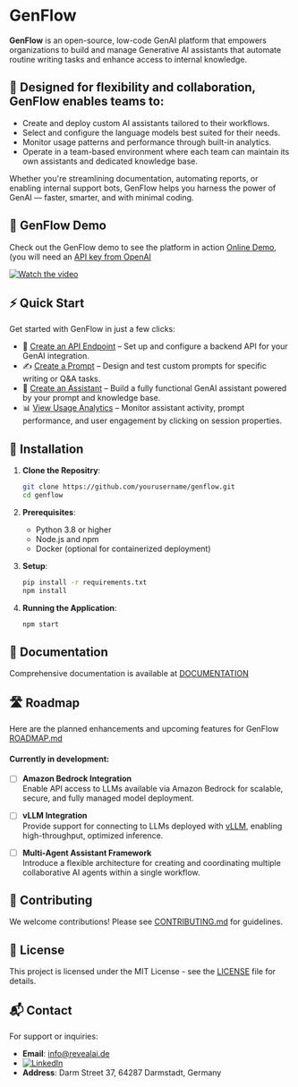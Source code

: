 
# GenFlow

**GenFlow** is an open-source, low-code  GenAI platform that empowers organizations to build and manage Generative AI assistants that automate routine writing tasks and enhance access to internal knowledge.

## 🌟 Designed for flexibility and collaboration, GenFlow enables teams to:
- Create and deploy custom AI assistants tailored to their workflows.
- Select and configure the language models best suited for their needs.
- Monitor usage patterns and performance through built-in analytics.
- Operate in a team-based environment where each team can maintain its own assistants and dedicated knowledge base.

Whether you're streamlining documentation, automating reports, or enabling internal support bots, GenFlow helps you harness the power of GenAI — faster, smarter, and with minimal coding.

## 🎥 GenFlow Demo

Check out the GenFlow demo to see the platform in action [Online Demo](https://genflow.revealai.de/), (you will need an [API key from OpenAI](https://platform.openai.com/api-keys)

[![Watch the video](/dev/Endpoint.gif)](https://www.youtube.com/watch?v=tP5Ox9R0naA)

## ⚡ Quick Start

Get started with GenFlow in just a few clicks:

- 🔧 [Create an API Endpoint](/dev/Endpoint.gif) – Set up and configure a backend API for your GenAI integration.
- ✍️ [Create a Prompt](https://www.youtube.com/watch?v=tP5Ox9R0naA&t=10s&ab_channel=RevealAI) – Design and test custom prompts for specific writing or Q&A tasks.
- 🤖 [Create an Assistant](https://www.youtube.com/watch?v=tP5Ox9R0naA&t=10s&ab_channel=RevealAI) – Build a fully functional GenAI assistant powered by your prompt and knowledge base.
- 📊 [View Usage Analytics](https://www.youtube.com/watch?v=tP5Ox9R0naA&t=10s&ab_channel=RevealAI) – Monitor assistant activity, prompt performance, and user engagement by clicking on session properties.
  
## 🚀 Installation

1. **Clone the Repositry**:
   ```bash
   git clone https://github.com/yourusername/genflow.git
   cd genflow
   ```

2. **Prerequisites**:
   - Python 3.8 or higher
   - Node.js and npm
   - Docker (optional for containerized deployment)

3. **Setup**:
   ```bash
   pip install -r requirements.txt
   npm install
   ```

4. **Running the Application**:
   ```bash
   npm start
   ```

## 📖 Documentation

Comprehensive documentation is available at [DOCUMENTATION](dev/DOCUMENTATION.md)

## 🛣️ Roadmap

Here are the planned enhancements and upcoming features for GenFlow [ROADMAP.md](dev/ROADMAP.md)
#### Currently in development:

- [ ] **Amazon Bedrock Integration**  
  Enable API access to LLMs available via Amazon Bedrock for scalable, secure, and fully managed model deployment.

- [ ] **vLLM Integration**  
  Provide support for connecting to LLMs deployed with [vLLM](https://github.com/vllm-project/vllm), enabling high-throughput, optimized inference.

- [ ] **Multi-Agent Assistant Framework**  
  Introduce a flexible architecture for creating and coordinating multiple collaborative AI agents within a single workflow.

## 🤝 Contributing

We welcome contributions! Please see [CONTRIBUTING.md](dev/CONTRIBUTING.md) for guidelines.

## 📄 License

This project is licensed under the MIT License - see the [LICENSE](LICENSE.md) file for details.

## 📬 Contact

For support or inquiries:

- **Email**: info@revealai.de
- [![LinkedIn](https://img.shields.io/badge/LinkedIn-Follow-blue?logo=linkedin)](https://www.linkedin.com/company/76154575/)
- **Address**: Darm Street 37, 64287 Darmstadt, Germany
